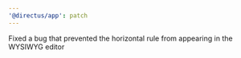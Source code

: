 ```yaml
---
'@directus/app': patch
---
```


Fixed a bug that prevented the horizontal rule from appearing in the WYSIWYG editor
